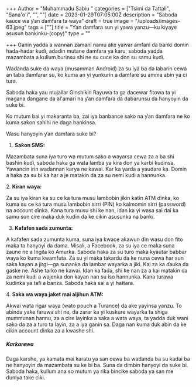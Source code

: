 +++
Author = "Muhammadu Sabiu "
categories = ["Tsimi da Tattali", "Sana'o'i", "", ""]
date = 2023-01-29T07:05:00Z
description = "Saboda kauce wa ƴan damfara ta waya"
draft = true
image = "/uploads/images-63.jpeg"
tags = [""]
title = "Ƴan damfara sun yi yawa yanzu—ku kiyaye asusun bankinku-(copy)"
type = ""

+++
Ganin yadda a wannan zamani namu ake yawar amfani da banki domin hada-hadar kuɗi, adadin mutane damfara ya ƙaru, saboda yadda mazambata a kullum burinsu shi ne su cuce ka don su samu kudi.

Waɗanda suke da waya (musamman Android) za su iya ba da labarin cewa an taba damfarar su, ko kuma an yi yunkurin a damfare su amma abin ya ci tura.

Saboda haka yau mujallar Ginshikin Rayuwa ta ga dacewar fitowa ta yi magana dangane da al'amari na ƴan damfara da dabarunsu da hanyoyin da suke bi.

Ko mutum bai yi makaranta ba, zai iya banbance sako na ƴan damfara ne ko kuma saƙon sahihi ne daga bankinsa.

Wasu hanyoyin ƴan damfara suke bi?

1. **Saƙon SMS:**

Mazambata suna iya turo wa mutum sako a wayarsa cewa za a ba shi bashin kuɗi, saboda haka ga wata lamba ya kira don ya karbi kudinsa. Yawancin irin waɗannan karya ne kawai. Kar ka yarda a yaudare ka. Domin a haka za su bi ka har a je matakin da za su nemi kudi a hannunka.

2\. **Kiran waya:**

Za su iya kiran ka su ce ka tura musu lambobin jikin katin ATM ɗinka, ko kuma su ce ka tura musu lambobin sirri (PIN) ko kalmomin sirri (password) na account ɗinka. Kana tura musu shi ke nan, idan ka yi wasa sai dai ka samu sun cire maka duk kuɗin da ke cikin asusunka na banki.

3. **Kafafen sada zumunta:**

A kafafen sada zumunta kuma, suna iya kwace akawun ɗin wasu don fito maka ta hanyoyi da dama. Misali, a Facebook, za su iya ce maka suna zaune ne a Ingila ko Amurka. Saboda haka za su turo maka kyautar babbar waya ko kuma kwamfuta. Za su yi maka takardu da ke nuna cewa har sun saka kayan a jirgi—ga sunanka da lambar wayarka a jiki. Kai za ka ɗauka da gaske ne. Ashe tarko ne kawai. Idan ka fada, shi ke nan za a kai matakin da za nemi kudi a wajenka don kayan nan su iso hannunka. Kana turawa kudinka ya tafi a banza. Saboda haka sai a yi hattara.

4\. **Saka wa waya jaket mai aljihun ATM:**

Akwai wata rigar waya (wato pouch a Turance) da ake yayinsa yanzu. To abinda yake faruwa shi ne, da zarar ka yi kuskure wayarka ta shiga mummunan hannu, za a cire layinka a saka a wata waya, ta yadda duk wani sako da za a turo ta layin, za a iya ganin sa. Daga nan kuma duk abin da ke cikin account ɗinka za a kwashe shi.

##### Ƙarƙarewa

Daga karshe, ya kamata mai karatu ya san cewa ba wadanda ba su kadai ba ne hanyoyin da mazambata su ke bi ba. Suna da dimbin hanyoyi da suke bi. Saboda haka, kullum ana so mutum ya riƙa bincike saboda ya san me duniya take ciki.